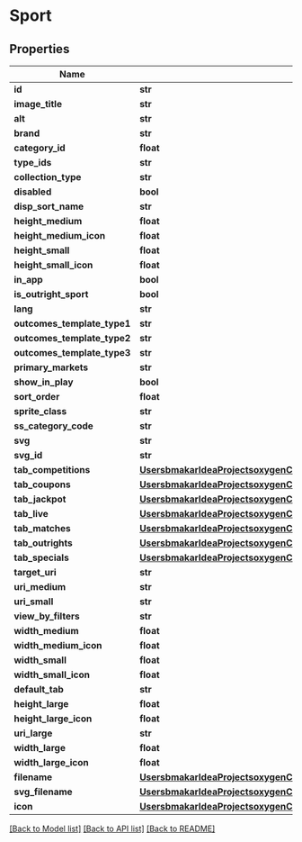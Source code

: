 # Sport

## Properties
Name | Type | Description | Notes
------------ | ------------- | ------------- | -------------
**id** | **str** |  | [optional] 
**image_title** | **str** |  | [optional] 
**alt** | **str** |  | [optional] 
**brand** | **str** |  | [optional] 
**category_id** | **float** |  | [optional] 
**type_ids** | **str** |  | [optional] 
**collection_type** | **str** |  | [optional] 
**disabled** | **bool** |  | [optional] 
**disp_sort_name** | **str** |  | [optional] 
**height_medium** | **float** |  | [optional] 
**height_medium_icon** | **float** |  | [optional] 
**height_small** | **float** |  | [optional] 
**height_small_icon** | **float** |  | [optional] 
**in_app** | **bool** |  | [optional] 
**is_outright_sport** | **bool** |  | [optional] 
**lang** | **str** |  | [optional] 
**outcomes_template_type1** | **str** |  | [optional] 
**outcomes_template_type2** | **str** |  | [optional] 
**outcomes_template_type3** | **str** |  | [optional] 
**primary_markets** | **str** |  | [optional] 
**show_in_play** | **bool** |  | [optional] 
**sort_order** | **float** |  | [optional] 
**sprite_class** | **str** |  | [optional] 
**ss_category_code** | **str** |  | [optional] 
**svg** | **str** |  | [optional] 
**svg_id** | **str** |  | [optional] 
**tab_competitions** | [**UsersbmakarIdeaProjectsoxygenCmsApisrcmainresourcesstaticprivatecomponentstabYamlTab**](UsersbmakarIdeaProjectsoxygenCmsApisrcmainresourcesstaticprivatecomponentstabYamlTab.md) |  | [optional] 
**tab_coupons** | [**UsersbmakarIdeaProjectsoxygenCmsApisrcmainresourcesstaticprivatecomponentstabYamlTab**](UsersbmakarIdeaProjectsoxygenCmsApisrcmainresourcesstaticprivatecomponentstabYamlTab.md) |  | [optional] 
**tab_jackpot** | [**UsersbmakarIdeaProjectsoxygenCmsApisrcmainresourcesstaticprivatecomponentstabYamlTab**](UsersbmakarIdeaProjectsoxygenCmsApisrcmainresourcesstaticprivatecomponentstabYamlTab.md) |  | [optional] 
**tab_live** | [**UsersbmakarIdeaProjectsoxygenCmsApisrcmainresourcesstaticprivatecomponentstabYamlTab**](UsersbmakarIdeaProjectsoxygenCmsApisrcmainresourcesstaticprivatecomponentstabYamlTab.md) |  | [optional] 
**tab_matches** | [**UsersbmakarIdeaProjectsoxygenCmsApisrcmainresourcesstaticprivatecomponentstabYamlTab**](UsersbmakarIdeaProjectsoxygenCmsApisrcmainresourcesstaticprivatecomponentstabYamlTab.md) |  | [optional] 
**tab_outrights** | [**UsersbmakarIdeaProjectsoxygenCmsApisrcmainresourcesstaticprivatecomponentstabYamlTab**](UsersbmakarIdeaProjectsoxygenCmsApisrcmainresourcesstaticprivatecomponentstabYamlTab.md) |  | [optional] 
**tab_specials** | [**UsersbmakarIdeaProjectsoxygenCmsApisrcmainresourcesstaticprivatecomponentstabYamlTab**](UsersbmakarIdeaProjectsoxygenCmsApisrcmainresourcesstaticprivatecomponentstabYamlTab.md) |  | [optional] 
**target_uri** | **str** |  | [optional] 
**uri_medium** | **str** |  | [optional] 
**uri_small** | **str** |  | [optional] 
**view_by_filters** | **str** |  | [optional] 
**width_medium** | **float** |  | [optional] 
**width_medium_icon** | **float** |  | [optional] 
**width_small** | **float** |  | [optional] 
**width_small_icon** | **float** |  | [optional] 
**default_tab** | **str** |  | [optional] 
**height_large** | **float** |  | [optional] 
**height_large_icon** | **float** |  | [optional] 
**uri_large** | **str** |  | [optional] 
**width_large** | **float** |  | [optional] 
**width_large_icon** | **float** |  | [optional] 
**filename** | [**UsersbmakarIdeaProjectsoxygenCmsApisrcmainresourcesstaticprivatecomponentsfilenameYamlFilename**](UsersbmakarIdeaProjectsoxygenCmsApisrcmainresourcesstaticprivatecomponentsfilenameYamlFilename.md) |  | [optional] 
**svg_filename** | [**UsersbmakarIdeaProjectsoxygenCmsApisrcmainresourcesstaticprivatecomponentsfilenameYamlFilename**](UsersbmakarIdeaProjectsoxygenCmsApisrcmainresourcesstaticprivatecomponentsfilenameYamlFilename.md) |  | [optional] 
**icon** | [**UsersbmakarIdeaProjectsoxygenCmsApisrcmainresourcesstaticprivatecomponentsfilenameYamlFilename**](UsersbmakarIdeaProjectsoxygenCmsApisrcmainresourcesstaticprivatecomponentsfilenameYamlFilename.md) |  | [optional] 

[[Back to Model list]](../README.md#documentation-for-models) [[Back to API list]](../README.md#documentation-for-api-endpoints) [[Back to README]](../README.md)


